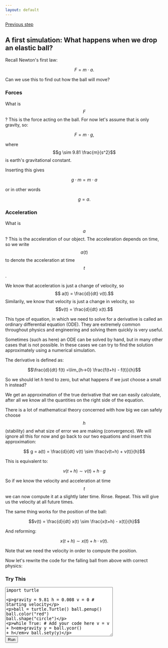 ```yaml
---
layout: default
---
```


[Previous step](/first-steps.html)


## A first simulation: What happens when we drop an elastic ball?

Recall Newton's first law:

$$F=m\cdot a.$$

Can we use this to find out how the ball will move?

### Forces
What is $$F$$? This is the force acting on the ball. For now let's assume that is only gravity, so:

$$ F = m\cdot g,$$

where $$g \sim 9.81 \frac{m}{s^2}$$ is earth's gravitational constant.

Inserting this gives

$$g\cdot m = m \cdot a$$

or in other words

$$ g = a. $$


### Acceleration
What is $$a$$? This is the acceleration of our object. The acceleration depends on time, so we write $$a(t)$$ to denote the acceleration at time $$t$$.

We know that acceleration is just a change of velocity, so
$$ a(t) = \frac{d}{dt} v(t).$$
Similarily, we know that velocity is just a change in velocity, so
$$v(t) = \frac{d}{dt} x(t).$$

This type of equation, in which we need to solve for a derivative is called an ordinary differential equation (ODE).
They are extremely common throughout physics and engineering and solving them quickly is very useful.

Sometimes (such as here) an ODE can be solved by hand, but in many other cases that is not possible.
In these cases we can try to find the solution approximately using a numerical simulation.

The derivative is defined as:

$$\frac{d}{dt} f(t) =\lim_{h->0} \frac{f(t+h) - f(t)}{h}$$

So we should let $h$ tend to zero, but what happens if we just choose a small h instead?

We get an approximation of the true derivative that we can easily calculate, after all we know all the quantities on the right side of the equation.

There is a lot of mathematical theory concerned with how big we can safely choose $$h$$ (stability) and what size of error we are making (convergence).
We will ignore all this for now and go back to our two equations and insert this approximation:

$$ g = a(t) = \frac{d}{dt} v(t) \sim \frac{v(t+h) + v(t)}{h}$$

This is equivalent to:

$$v(t+h) \sim v(t) + h \cdot g$$

So if we know the velocity and acceleration at time $$t$$ we can now compute it at a slightly later time. Rinse. Repeat.
This will give us the velocity at all future times.

The same thing works for the position of the ball:

$$v(t) = \frac{d}{dt} x(t) \sim \frac{x(t+h) - x(t)}{h}$$

And reforming:

$$x(t+h) \sim x(t) + h\cdot v(t).$$

Note that we need the velocity in order to compute the position.

Now let's rewrite the code for the falling ball from above with correct physics:

<html> 
<head> 
<script src="https://ajax.googleapis.com/ajax/libs/jquery/1.9.0/jquery.min.js" type="text/javascript"></script> 
<script src="js/skulpt.min.js" type="text/javascript"></script> 
<script src="js/skulpt-stdlib.js" type="text/javascript"></script> 
</head> 

<body> 

<script type="text/javascript"> 
// output functions are configurable.  This one just appends some text
// to a pre element.
function outf(text) { 
    var mypre = document.getElementById("output"); 
    mypre.innerHTML = mypre.innerHTML + text; 
} 
function builtinRead(x) {
    if (Sk.builtinFiles === undefined || Sk.builtinFiles["files"][x] === undefined)
            throw "File not found: '" + x + "'";
    return Sk.builtinFiles["files"][x];
}

// Here's everything you need to run a python program in skulpt
function runit() { 
   var prog = document.getElementById("yourcode").value; 
   var mypre = document.getElementById("output"); 
   mypre.innerHTML = ''; 
   Sk.pre = "output";
   Sk.configure({output:outf, read:builtinRead}); 
   (Sk.TurtleGraphics || (Sk.TurtleGraphics = {})).target = 'mycanvas';
   var myPromise = Sk.misceval.asyncToPromise(function() {
       return Sk.importMainWithBody("<stdin>", false, prog, true);
   });
   myPromise.then(function(mod) {
       console.log('success');
   },
       function(err) {
       console.log(err.toString());
   });
} 
</script> 

<h3>Try This</h3> 
<form> 
<textarea id="yourcode2" cols="40" rows="10">import turtle

gravity = 9.81
h = 0.008
v = 0 # Starting velocity

ball = turtle.Turtle()
ball.penup()
ball.color("red")
ball.shape("circle")

while True:
    # Add your code here
    v = v + h*gravity
    y = ball.ycor() + h*v
    ball.sety(y)

</textarea><br /> 
<button type="button" onclick="runit()">Run</button> 
</form> 
<pre id="output" ></pre> 
<!-- If you want turtle graphics include a canvas -->
<div id="mycanvas"></div> 

</body> 

</html>




